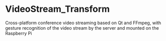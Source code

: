 # VideoStream_Transform
Cross-platform conference video streaming based on Qt and FFmpeg, with gesture recognition of the video stream by the server and mounted on the Raspberry Pi

